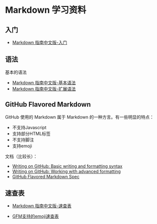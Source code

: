 # Markdown 学习资料

## 入门

- [Markdown 指南中文版-入门](https://www.markdown.xyz/getting-started/)

## 语法

基本的语法

- [Markdown 指南中文版-基本语法](https://www.markdown.xyz/basic-syntax/)
- [Markdown 指南中文版-扩展语法](https://www.markdown.xyz/extended-syntax/)

## GitHub Flavored Markdown

GitHub 使用的 Markdown 属于 Markdown 的一种方言。有一些明显的特点：

- 不支持Javascript
- 支持部分HTML标签
- 不支持脚注
- 支持emoji

文档（比较长）：
- [Writing on GitHub: Basic writing and formatting syntax](https://docs.github.com/en/free-pro-team@latest/github/writing-on-github/basic-writing-and-formatting-syntax#using-emoji)
- [Writing on GitHub: Working with advanced formatting](https://docs.github.com/en/free-pro-team@latest/github/writing-on-github/working-with-advanced-formatting)
- [GitHub Flavored Markdown Spec](https://github.github.com/gfm/)

## 速查表

- [Markdown 指南中文版-速查表](https://www.markdown.xyz/cheat-sheet/)

- [GFM支持的emoji速查表](https://github.com/ikatyang/emoji-cheat-sheet/blob/master/README.md)